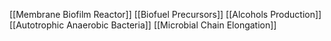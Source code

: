 [[Membrane Biofilm Reactor]]
[[Biofuel Precursors]]
[[Alcohols Production]]
[[Autotrophic Anaerobic Bacteria]]
[[Microbial Chain Elongation]]
